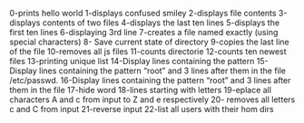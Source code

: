 0-prints hello world
1-displays confused smiley
2-displays file contents
3-displays contents of two files
4-displays the last ten lines
5-displays the first ten lines
6-displaying 3rd line
7-creates a file named exactly (using special characters)
8- Save current state of directory
9-copies the last line of the file
10-removes all js files
11-counts directorie
12-counts ten newest files
13-printing unique list
14-Display lines containing the pattern
15-Display lines containing the pattern “root” and 3 lines after them in the file /etc/passwd.
16-Display lines containing the pattern “root” and 3 lines after them in the file 
17-hide word
18-lines starting with letters
19-eplace all characters A and c from input to Z and e respectively
20- removes all letters c and C from input
21-reverse input
22-list all users with their hom dirs 
